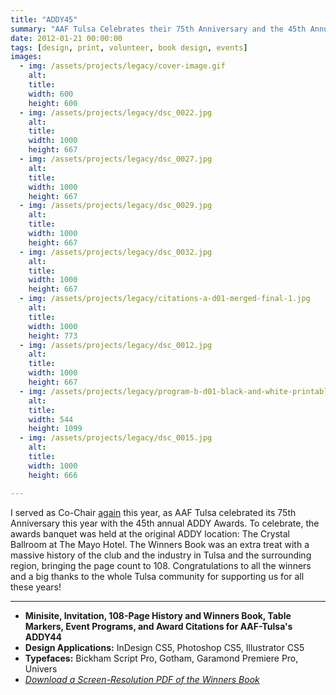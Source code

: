 ```yaml
---
title: "ADDY45"
summary: "AAF Tulsa Celebrates their 75th Anniversary and the 45th Annual ADDY Awards in Style."
date: 2012-01-21 00:00:00
tags: [design, print, volunteer, book design, events]
images:
  - img: /assets/projects/legacy/cover-image.gif
    alt: 
    title: 
    width: 600
    height: 600
  - img: /assets/projects/legacy/dsc_0022.jpg
    alt: 
    title: 
    width: 1000
    height: 667
  - img: /assets/projects/legacy/dsc_0027.jpg
    alt: 
    title: 
    width: 1000
    height: 667
  - img: /assets/projects/legacy/dsc_0029.jpg
    alt: 
    title: 
    width: 1000
    height: 667
  - img: /assets/projects/legacy/dsc_0032.jpg
    alt: 
    title: 
    width: 1000
    height: 667
  - img: /assets/projects/legacy/citations-a-d01-merged-final-1.jpg
    alt: 
    title: 
    width: 1000
    height: 773
  - img: /assets/projects/legacy/dsc_0012.jpg
    alt: 
    title: 
    width: 1000
    height: 667
  - img: /assets/projects/legacy/program-b-d01-black-and-white-printable-1.jpg
    alt: 
    title: 
    width: 544
    height: 1099
  - img: /assets/projects/legacy/dsc_0015.jpg
    alt: 
    title: 
    width: 1000
    height: 666

---
```


<p>I served as Co-Chair <a href="/project/addy44">again</a> this year, as AAF Tulsa celebrated its 75th Anniversary this year with the 45th annual ADDY Awards. To celebrate, the awards banquet was held at the original ADDY location: The Crystal Ballroom at The Mayo Hotel. The Winners Book was an extra treat with a massive history of the club and the industry in Tulsa and the surrounding region, bringing the page count to 108. Congratulations to all the winners and a big thanks to the whole Tulsa community for supporting us for all these years!</p>

---

<ul><li><strong>Minisite, Invitation, 108-Page History and Winners Book, Table Markers, Event Programs, and Award Citations for AAF-Tulsa's ADDY44</strong></li><li><strong>Design Applications:</strong>&nbsp;InDesign CS5, Photoshop CS5, Illustrator CS5</li><li><strong>Typefaces:</strong>&nbsp;Bickham Script Pro, Gotham, Garamond Premiere Pro, Univers</li><li><a title="ADDY45 Winners Book" href="/sites/default/files/addy45_book_final_for_minisite.pdf" target="_blank"><em>Download a Screen-Resolution PDF of the Winners Book</em></a></li></ul>
